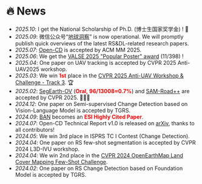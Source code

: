 # 🔥 News
- *2025.10*: I get the National Scholarship of Ph.D. (博士生国家奖学金) ! 🎉
- *2025.09*: 微信公众号“[地球洞察](https://mp.weixin.qq.com/s/Zhy89_G6OaFQn7bsaRIWog)” is now operational. We will promptly publish quick overviews of the latest RS&DL-related research papers.
- *2025.07*: [Open-CD](https://github.com/likyoo/open-cd) is accepted by ACM MM 2025.
- *2025.06*: We get the [VALSE 2025 "Popular Poster" award](https://valser.org/2025/#/poster) (11/398) !
- *2025.04*: One paper on UAV tracking is accepted by CVPR 2025 Anti-UAV2025 workshop.
- *2025.03*: We win <b><font color="red">1st</font></b> place in the [CVPR 2025 Anti-UAV Workshop & Challenge - Track 3](https://anti-uav.github.io/). 🏆
- *2025.02*: [SegEarth-OV](https://likyoo.github.io/SegEarth-OV/) (<b><font color="red">Oral, 96/13008≈0.7%</font></b>) and [SAM-Road++](https://arxiv.org/abs/2411.16733) are accepted by CVPR 2025. 🎉🎉🎉
- *2024.12*: One paper on Semi-supervised Change Detection based on Vision-Language Model is accepted by TGRS.
- *2024.09*: [BAN](https://arxiv.org/abs/2312.01163) becomes an <b><font color="red">ESI Highly Cited Paper</font></b>.
- *2024.07*: Open-CD Technical Report v1.0 is released on [arXiv](https://arxiv.org/abs/2407.15317), thanks to all contributors!
- *2024.05*: We win 3rd place in ISPRS TC I Contest (Change Detection).
- *2024.04*: One paper on RS few-shot segmentation is accepted by CVPR 2024 L3D-IVU workshop.
- *2024.04*: We win 2nd place in the [CVPR 2024 OpenEarthMap Land Cover Mapping Few-Shot Challenge](https://cliffbb.github.io/OEM-Fewshot-Challenge/).
- *2024.02*: One paper on RS Change Detection based on Foundation Model is accepted by TGRS.